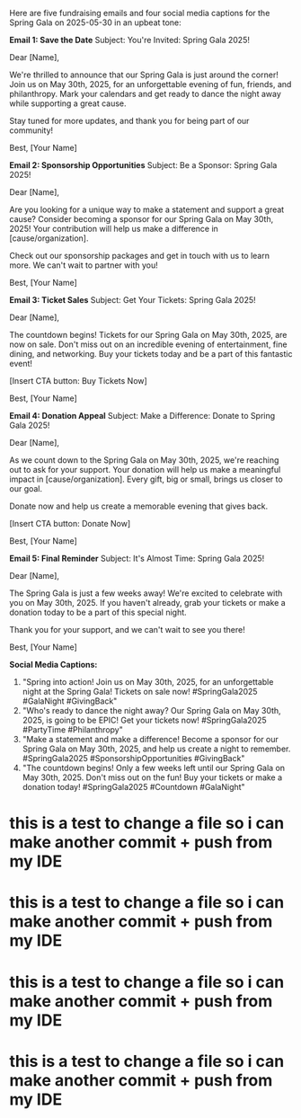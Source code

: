 Here are five fundraising emails and four social media captions for the Spring Gala on 2025-05-30 in an upbeat tone:

**Email 1: Save the Date**
Subject: You're Invited: Spring Gala 2025!

Dear [Name],

We're thrilled to announce that our Spring Gala is just around the corner! Join us on May 30th, 2025, for an unforgettable evening of fun, friends, and philanthropy. Mark your calendars and get ready to dance the night away while supporting a great cause.

Stay tuned for more updates, and thank you for being part of our community!

Best, [Your Name]

**Email 2: Sponsorship Opportunities**
Subject: Be a Sponsor: Spring Gala 2025!

Dear [Name],

Are you looking for a unique way to make a statement and support a great cause? Consider becoming a sponsor for our Spring Gala on May 30th, 2025! Your contribution will help us make a difference in [cause/organization].

Check out our sponsorship packages and get in touch with us to learn more. We can't wait to partner with you!

Best, [Your Name]

**Email 3: Ticket Sales**
Subject: Get Your Tickets: Spring Gala 2025!

Dear [Name],

The countdown begins! Tickets for our Spring Gala on May 30th, 2025, are now on sale. Don't miss out on an incredible evening of entertainment, fine dining, and networking. Buy your tickets today and be a part of this fantastic event!

[Insert CTA button: Buy Tickets Now]

Best, [Your Name]

**Email 4: Donation Appeal**
Subject: Make a Difference: Donate to Spring Gala 2025!

Dear [Name],

As we count down to the Spring Gala on May 30th, 2025, we're reaching out to ask for your support. Your donation will help us make a meaningful impact in [cause/organization]. Every gift, big or small, brings us closer to our goal.

Donate now and help us create a memorable evening that gives back.

[Insert CTA button: Donate Now]

Best, [Your Name]

**Email 5: Final Reminder**
Subject: It's Almost Time: Spring Gala 2025!

Dear [Name],

The Spring Gala is just a few weeks away! We're excited to celebrate with you on May 30th, 2025. If you haven't already, grab your tickets or make a donation today to be a part of this special night.

Thank you for your support, and we can't wait to see you there!

Best, [Your Name]

**Social Media Captions:**

1. "Spring into action! Join us on May 30th, 2025, for an unforgettable night at the Spring Gala! Tickets on sale now! #SpringGala2025 #GalaNight #GivingBack"
2. "Who's ready to dance the night away? Our Spring Gala on May 30th, 2025, is going to be EPIC! Get your tickets now! #SpringGala2025 #PartyTime #Philanthropy"
3. "Make a statement and make a difference! Become a sponsor for our Spring Gala on May 30th, 2025, and help us create a night to remember. #SpringGala2025 #SponsorshipOpportunities #GivingBack"
4. "The countdown begins! Only a few weeks left until our Spring Gala on May 30th, 2025. Don't miss out on the fun! Buy your tickets or make a donation today! #SpringGala2025 #Countdown #GalaNight"

# this is a test to change a file so i can make another commit + push from my IDE
# this is a test to change a file so i can make another commit + push from my IDE
# this is a test to change a file so i can make another commit + push from my IDE
# this is a test to change a file so i can make another commit + push from my IDE
